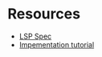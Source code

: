 # Resources

- [LSP Spec](https://microsoft.github.io/language-server-protocol/specifications/lsp/3.17/specification/#baseProtocol)
- [Impementation tutorial](https://www.youtube.com/watch?v=YsdlcQoHqPY)
